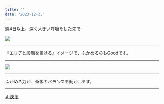 ```yaml
---
title: ''
date: '2023-12-31'
---
```

週4日以上、深く大きい呼吸をした先で

![](/images/2_d_04.jpg)
***
『エリアと段階を空ける』イメージで、ふかめるのもGoodです。
***
![](/images/2_d_04_.jpg)
***
ふかめる力が、全体のバランスを動かします。
***  
[ ↲ 戻る ](/posts/2-04)
